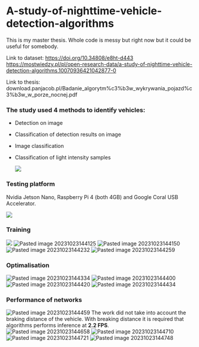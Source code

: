 # A-study-of-nighttime-vehicle-detection-algorithms  
  
This is my master thesis. Whole code is messy but right now but it could be useful for somebody.

Link to dataset: https://doi.org/10.34808/e8ht-d443 https://mostwiedzy.pl/pl/open-research-data/a-study-of-nighttime-vehicle-detection-algorithms,10070936421042877-0

Link to thesis: download.panjacob.pl/Badanie_algorytm%c3%b3w_wykrywania_pojazd%c3%b3w_w_porze_nocnej.pdf

### The study used 4 methods to identify vehicles:
- Detection on image  
- Classification of detection results on image  
- Image classification  
- Classification of light intensity samples  
  
  **![](https://lh4.googleusercontent.com/5rpf0Z59laU8tGHi8wlZIJ1qeBVajA2zqIryAWcZdDSB_NMw7Kn3fzD-plv41FUmadDneixGGfBKG6tzBVZeChK-j2SIS8BPUNmwntDJl_ZPIGhVJ0ACWwfsgjNIzIgTIhiU3nO2V_fGRQQSA-YaoLrUAg=s2048)**

### Testing platform

Nvidia Jetson Nano, Raspberry Pi 4 (both 4GB) and Google Coral USB Accelerator.

**![](https://lh4.googleusercontent.com/jWGVvxsZAvriwbFUVvDQMLPGlcemiVnYrjfrB5W0BQ6TxhZD3BUagSydXQfRKlcriXih_UkSBHJ2V8GPF3EHd3L1u33QRQD1fb6XMjWc9ndIVekQBGm9biq_Ov8jIolrrVuw3_GN5x5iOnLfZg3hErZhaQ=s2048)**



### Training
**![](https://lh6.googleusercontent.com/t8bDTo8isU8CPiXl9yhBvVCzCJBBgAhYkFy7kY1owlgy6c0M5hbKP065k5ArhlyI1hdjZLKwF7jUJAhEp83lZqKcrOxCFFNrFohK-fPljeL4JFFrH1nF1kmhrw6pRcyV8YZU-ruYH7-cw_lnQXJ_9jVvtA=s2048)**
![Pasted image 20231023144125](https://github.com/panjacob/A-study-of-nighttime-vehicle-detection-algorithms/assets/44145413/4ff1d66d-f09d-4394-8a2e-44c308407e0e)
![Pasted image 20231023144150](https://github.com/panjacob/A-study-of-nighttime-vehicle-detection-algorithms/assets/44145413/360d2e9d-e270-4df1-9165-616e9f357a1e)
![Pasted image 20231023144232](https://github.com/panjacob/A-study-of-nighttime-vehicle-detection-algorithms/assets/44145413/c78417c2-de15-4e81-b1ae-144ac713fa3a)
![Pasted image 20231023144259](https://github.com/panjacob/A-study-of-nighttime-vehicle-detection-algorithms/assets/44145413/a7513758-12d5-4886-b40d-7864fbd2bb11)

### Optimalisation
![Pasted image 20231023144334](https://github.com/panjacob/A-study-of-nighttime-vehicle-detection-algorithms/assets/44145413/4707c164-808b-4a4e-bfba-dab4c2a95bb2)
![Pasted image 20231023144400](https://github.com/panjacob/A-study-of-nighttime-vehicle-detection-algorithms/assets/44145413/de424b46-f50d-4d49-bb38-126f24e68880)
![Pasted image 20231023144420](https://github.com/panjacob/A-study-of-nighttime-vehicle-detection-algorithms/assets/44145413/85aad9c7-d218-4631-b88f-61707a2a2d1b)
![Pasted image 20231023144434](https://github.com/panjacob/A-study-of-nighttime-vehicle-detection-algorithms/assets/44145413/ea1b6261-74f6-4934-80de-e6081b6a559e)
### Performance of networks
![Pasted image 20231023144459](https://github.com/panjacob/A-study-of-nighttime-vehicle-detection-algorithms/assets/44145413/58002592-a196-46d8-8318-b006fb4de2b0)
The work did not take into account the braking distance of the vehicle. With breaking distance it is required that algorithms performs inference at **2.2 FPS**.
![Pasted image 20231023144658](https://github.com/panjacob/A-study-of-nighttime-vehicle-detection-algorithms/assets/44145413/543f5fb7-d439-4b4c-b914-be271cb2e046)
![Pasted image 20231023144710](https://github.com/panjacob/A-study-of-nighttime-vehicle-detection-algorithms/assets/44145413/4a961a58-7c8b-40b3-a08e-ba920f26c901)
![Pasted image 20231023144721](https://github.com/panjacob/A-study-of-nighttime-vehicle-detection-algorithms/assets/44145413/85139774-140f-41e9-8300-1414de5778a0)
![Pasted image 20231023144748](https://github.com/panjacob/A-study-of-nighttime-vehicle-detection-algorithms/assets/44145413/311601f5-e682-4345-bfb1-7c7eb684a8cf)

